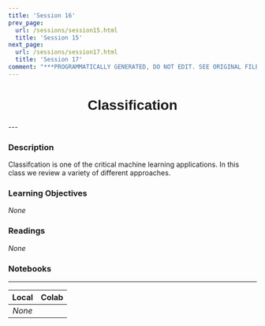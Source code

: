 ```yaml
---
title: 'Session 16'
prev_page:
  url: /sessions/session15.html
  title: 'Session 15'
next_page:
  url: /sessions/session17.html
  title: 'Session 17'
comment: "***PROGRAMMATICALLY GENERATED, DO NOT EDIT. SEE ORIGINAL FILES IN /content***"
---
```

<h1  style="font-family:  Verdana,  Geneva,  sans-serif;  text-align:center">Classification</h1> 
--- 
 
###  Description 
Classifcation  is  one  of  the  critical  machine  learning  applications.    In  this  class  we  review  a  variety  of  different  approaches.   
 
###  Learning  Objectives 
*None* 
 
###  Readings 
*None* 
 
###  Notebooks 
--- 
 
|    Local    |    Colab  | 
|    :---:    |    :-----    | 
|*None*||
